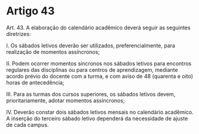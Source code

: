 # Artigo 43

Art. 43. A elaboração do calendário acadêmico deverá seguir as seguintes diretrizes:

I. Os sábados letivos deverão ser utilizados, preferencialmente, para realização de momentos assíncronos;

II. Podem ocorrer momentos síncronos nos sábados letivos para encontros regulares das disciplinas ou para centros
de aprendizagem, mediante acordo prévio do docente com a turma, e com aviso de 48 (quarenta e oito) horas de
antecedência;

III. Para as turmas dos cursos superiores, os sábados letivos devem, prioritariamente, adotar momentos assíncronos;

IV. Deverão constar dois sábados letivos mensais no calendário acadêmico. A inserção do terceiro sábado letivo
dependerá da necessidade de ajuste de cada campus.
